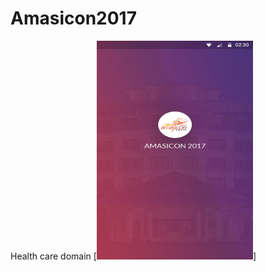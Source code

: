 # Amasicon2017
Health care domain 
[<img src="https://github.com/raheez/Amasicon2017/blob/master/1-splash.png" width="250" height="350">]
